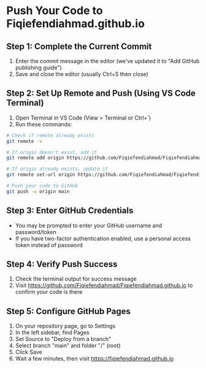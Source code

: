 # Push Your Code to Fiqiefendiahmad.github.io

## Step 1: Complete the Current Commit
1. Enter the commit message in the editor (we've updated it to "Add GitHub publishing guide")
2. Save and close the editor (usually Ctrl+S then close)

## Step 2: Set Up Remote and Push (Using VS Code Terminal)
1. Open Terminal in VS Code (View > Terminal or Ctrl+`)
2. Run these commands:

```bash
# Check if remote already exists
git remote -v

# If origin doesn't exist, add it
git remote add origin https://github.com/Fiqiefendiahmad/Fiqiefendiahmad.github.io.git

# If origin already exists, update it
git remote set-url origin https://github.com/Fiqiefendiahmad/Fiqiefendiahmad.github.io.git

# Push your code to GitHub
git push -u origin main
```

## Step 3: Enter GitHub Credentials
- You may be prompted to enter your GitHub username and password/token
- If you have two-factor authentication enabled, use a personal access token instead of password

## Step 4: Verify Push Success
1. Check the terminal output for success message
2. Visit https://github.com/Fiqiefendiahmad/Fiqiefendiahmad.github.io to confirm your code is there

## Step 5: Configure GitHub Pages
1. On your repository page, go to Settings
2. In the left sidebar, find Pages
3. Set Source to "Deploy from a branch"
4. Select branch "main" and folder "/" (root)
5. Click Save
6. Wait a few minutes, then visit https://fiqiefendiahmad.github.io
